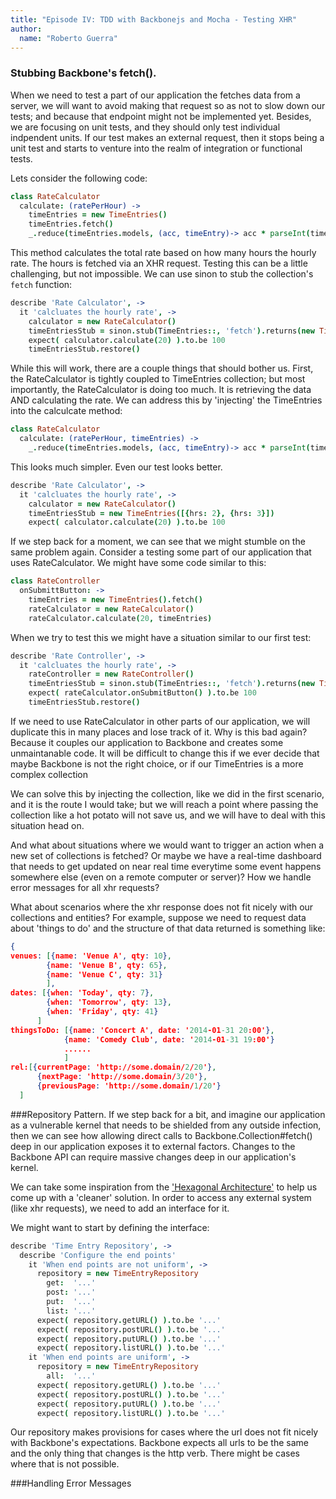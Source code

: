```yaml
---
title: "Episode IV: TDD with Backbonejs and Mocha - Testing XHR"
author:
  name: "Roberto Guerra"
---
```


<p class="content">
<h3>Stubbing Backbone's fetch().</h3>
When we need to test a part of our application the fetches data
from a server, we will want to avoid making that request so as 
not to slow down our tests; and because that endpoint might not
be implemented yet. Besides, we are focusing on unit tests, and they
should only test individual indpendent units. If our test makes an external
request, then it stops being a unit test and starts to venture into
the realm of integration or functional tests.
</p>

Lets consider the following code:

```coffeescript
class RateCalculator
  calculate: (ratePerHour) ->
    timeEntries = new TimeEntries()
    timeEntries.fetch()
    _.reduce(timeEntries.models, (acc, timeEntry)-> acc * parseInt(timeEntry.hrs, 10), 20)
```

This method calculates the total rate based on how many hours the hourly rate. The hours is fetched via
an XHR request. Testing this can be a little challenging, but not impossible. We can use sinon to stub
the collection's `fetch` function:

```coffeescript
describe 'Rate Calculator', ->
  it 'calcluates the hourly rate', ->
    calculator = new RateCalculator()
    timeEntriesStub = sinon.stub(TimeEntries::, 'fetch').returns(new TimeEntries([{hrs: 2}, {hrs: 3}]))
    expect( calculator.calculate(20) ).to.be 100
    timeEntriesStub.restore()
```

While this will work, there are a couple things that should bother us. First, the RateCalculator
is tightly coupled to TimeEntries collection; but most importantly, the RateCalculator is doing too much.
It is retrieving the data AND calculating the rate. We can address this by 'injecting' the TimeEntries
into the calculcate method:

```coffeescript
class RateCalculator
  calculate: (ratePerHour, timeEntries) ->
    _.reduce(timeEntries.models, (acc, timeEntry)-> acc * parseInt(timeEntry.hrs, 10), 20)
```

This looks much simpler. Even our test looks better.

```coffeescript
describe 'Rate Calculator', ->
  it 'calcluates the hourly rate', ->
    calculator = new RateCalculator()
    timeEntriesStub = new TimeEntries([{hrs: 2}, {hrs: 3}])
    expect( calculator.calculate(20) ).to.be 100
```

If we step back for a moment, we can see that we might stumble on the same problem again. Consider
a testing some part of our application that uses RateCalculator. We might have some code similar to this:

```coffeescript
class RateController
  onSubmittButton: ->
    timeEntries = new TimeEntries().fetch()
    rateCalculator = new RateCalculator()
    rateCalculator.calculate(20, timeEntries)
```

When we try to test this we might have a situation similar to our first test:

```coffeescript
describe 'Rate Controller', ->
  it 'calcluates the hourly rate', ->
    rateController = new RateController()
    timeEntriesStub = sinon.stub(TimeEntries::, 'fetch').returns(new TimeEntries([{hrs: 2}, {hrs: 3}]))
    expect( rateCalculator.onSubmitButton() ).to.be 100
    timeEntriesStub.restore()
```

If we need to use RateCalculator in other parts of our application, we will duplicate this in many places
and lose track of it. Why is this bad again? Because it couples our application to Backbone and creates
some unmaintanable code. It will be difficult to change this if we ever decide that maybe Backbone is not
the right choice, or if our TimeEntries is a more complex collection

We can solve this by injecting the collection, like we did in the first scenario, and it is the route
I would take; but we will reach a point where passing the collection like a hot potato will not save us,
and we will have to deal with this situation head on.

And what about situations where we would want to trigger an action when a new set of collections is fetched?
Or maybe we have a real-time dashboard that needs to get updated on near real time everytime some event
happens somewhere else (even on a remote computer or server)? How we handle error messages for all xhr requests?

What about scenarios where the xhr response does not fit nicely with our collections and entities? For example, 
suppose we need to request data about 'things to do' and the structure of that data returned is something like:

```json
{
venues: [{name: 'Venue A', qty: 10},
        {name: 'Venue B', qty: 65},
        {name: 'Venue C', qty: 31}
        ],
dates: [{when: 'Today', qty: 7},
        {when: 'Tomorrow', qty: 13},
        {when: 'Friday', qty: 41}
      ]
thingsToDo: [{name: 'Concert A', date: '2014-01-31 20:00'},
            {name: 'Comedy Club', date: '2014-01-31 19:00'}
            ......
            ]
rel:[{currentPage: 'http://some.domain/2/20'},
      {nextPage: 'http://some.domain/3/20'},
      {previousPage: 'http://some.domain/1/20'}
  ]
```

###Repository Pattern.
If we step back for a bit, and imagine our application as a vulnerable kernel that needs to be shielded from any
outside infection, then we can see how allowing direct calls to Backbone.Collection#fetch() deep in our application
exposes it to external factors. Changes to the Backbone API can require massive changes deep in our application's
kernel.

We can take some inspiration from the ['Hexagonal Architecture'](http://alistair.cockburn.us/Hexagonal+architecture) to help us come up with a 'cleaner' solution.
In order to access any external system (like xhr requests), we need to add an interface for it.

We might want to start by defining the interface:

```coffeescript
describe 'Time Entry Repository', ->
  describe 'Configure the end points'
    it 'When end points are not uniform', ->
      repository = new TimeEntryRepository
        get:  '...'
        post: '...'
        put:  '...'
        list: '...'
      expect( repository.getURL() ).to.be '...'
      expect( repository.postURL() ).to.be '...'
      expect( repository.putURL() ).to.be '...'
      expect( repository.listURL() ).to.be '...'
    it 'When end points are uniform', ->
      repository = new TimeEntryRepository
        all:  '...'
      expect( repository.getURL() ).to.be '...'
      expect( repository.postURL() ).to.be '...'
      expect( repository.putURL() ).to.be '...'
      expect( repository.listURL() ).to.be '...'
```

Our repository makes provisions for cases where the url does not fit nicely with Backbone's
expectations. Backbone expects all urls to be the same and the only thing that changes
is the http verb. There might be cases where that is not possible.



###Handling Error Messages




